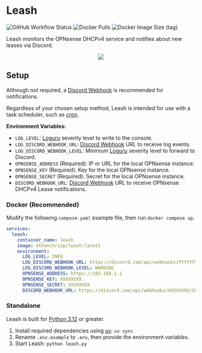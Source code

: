 # Leash

![GitHub Workflow Status](https://img.shields.io/github/actions/workflow/status/EthanC/Leash/ci.yaml?branch=main) ![Docker Pulls](https://img.shields.io/docker/pulls/ethanchrisp/leash?label=Docker%20Pulls) ![Docker Image Size (tag)](https://img.shields.io/docker/image-size/ethanchrisp/leash/latest?label=Docker%20Image%20Size)

Leash monitors the OPNsense DHCPv4 service and notifies about new leases via Discord.

<p align="center">
    <img src="https://i.imgur.com/iYiKFBS.png" draggable="false">
</p>

## Setup

Although not required, a [Discord Webhook](https://support.discord.com/hc/en-us/articles/228383668-Intro-to-Webhooks) is recommended for notifications.

Regardless of your chosen setup method, Leash is intended for use with a task scheduler, such as [cron](https://crontab.guru/).

**Environment Variables:**

-   `LOG_LEVEL`: [Loguru](https://loguru.readthedocs.io/en/stable/api/logger.html) severity level to write to the console.
-   `LOG_DISCORD_WEBHOOK_URL`: [Discord Webhook](https://support.discord.com/hc/en-us/articles/228383668-Intro-to-Webhooks) URL to receive log events.
-   `LOG_DISCORD_WEBHOOK_LEVEL`: Minimum [Loguru](https://loguru.readthedocs.io/en/stable/api/logger.html) severity level to forward to Discord.
-   `OPNSENSE_ADDRESS` (Required): IP or URL for the local OPNsense instance.
-   `OPNSENSE_KEY` (Required): Key for the local OPNsense instance.
-   `OPNSENSE_SECRET` (Required): Secret for the local OPNsense instance.
-   `DISCORD_WEBHOOK_URL`: [Discord Webhook](https://support.discord.com/hc/en-us/articles/228383668-Intro-to-Webhooks) URL to receive OPNsense DHCPv4 Lease notifications.

### Docker (Recommended)

Modify the following `compose.yaml` example file, then run `docker compose up`.

```yml
services:
  leash:
    container_name: leash
    image: ethanchrisp/leash:latest
    environment:
      LOG_LEVEL: INFO
      LOG_DISCORD_WEBHOOK_URL: https://discord.com/api/webhooks/YYYYYYYY/YYYYYYYY
      LOG_DISCORD_WEBHOOK_LEVEL: WARNING
      OPNSENSE_ADDRESS: https://192.168.1.1
      OPNSENSE_KEY: XXXXXXXX
      OPNSENSE_SECRET: XXXXXXXX
      DISCORD_WEBHOOK_URL: https://discord.com/api/webhooks/XXXXXXXX/XXXXXXXX
```

### Standalone

Leash is built for [Python 3.12](https://www.python.org/) or greater.

1. Install required dependencies using [uv](https://github.com/astral-sh/uv): `uv sync`
2. Rename `.env.example` to `.env`, then provide the environment variables.
3. Start Leash: `python leash.py`
